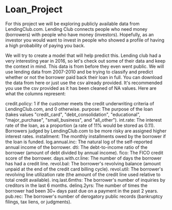 # Loan_Project
For this project we will be exploring publicly available data from LendingClub.com. Lending Club connects people who need money (borrowers) with people who have money (investors). Hopefully, as an investor you would want to invest in people who showed a profile of having a high probability of paying you back. 

We will try to create a model that will help predict this.  Lending club had a very interesting year in 2016, so let's check out some of their data and keep the context in mind. This data is from before they even went public.  We will use lending data from 2007-2010 and be trying to classify and predict whether or not the borrower paid back their loan in full. You can download the data from here or just use the csv already provided. It's recommended you use the csv provided as it has been cleaned of NA values.  Here are what the columns represent:  

credit.policy: 1 if the customer meets the credit underwriting criteria of LendingClub.com, and 0 otherwise. 
purpose: The purpose of the loan (takes values "credit_card", "debt_consolidation", "educational", "major_purchase", "small_business", and "all_other"). 
int.rate: The interest rate of the loan, as a proportion (a rate of 11% would be stored as 0.11). 
Borrowers judged by LendingClub.com to be more risky are assigned higher interest rates. 
installment: The monthly installments owed by the borrower if the loan is funded. 
log.annual.inc: The natural log of the self-reported annual income of the borrower. 
dti: The debt-to-income ratio of the borrower (amount of debt divided by annual income). 
fico: The FICO credit score of the borrower. 
days.with.cr.line: The number of days the borrower has had a credit line. 
revol.bal: The borrower's revolving balance (amount unpaid at the end of the credit card billing cycle). 
revol.util: The borrower's revolving line utilization rate (the amount of the credit line used relative to total credit available). 
inq.last.6mths: The borrower's number of inquiries by creditors in the last 6 months. delinq.2yrs: The number of times the borrower had been 30+ days past due on a payment in the past 2 years. 
pub.rec: The borrower's number of derogatory public records (bankruptcy filings, tax liens, or judgments).
